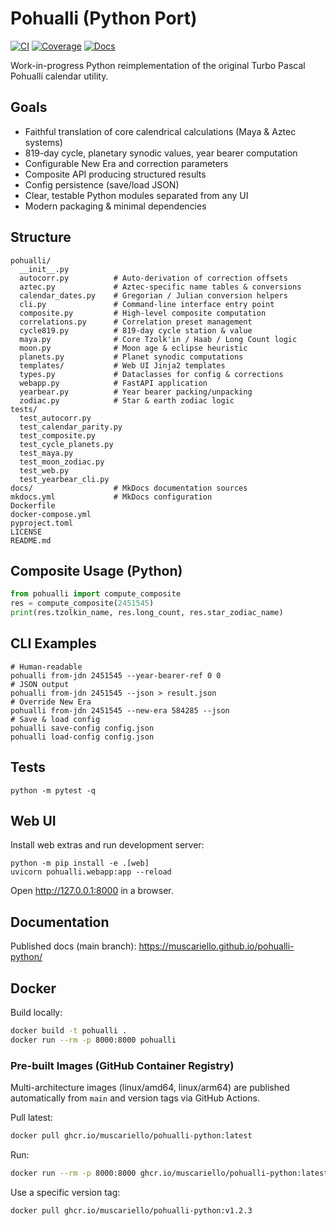 # Pohualli (Python Port)

[![CI](https://github.com/muscariello/pohualli-python/actions/workflows/ci.yml/badge.svg?branch=main)](https://github.com/muscariello/pohualli-python/actions/workflows/ci.yml) [![Coverage](https://codecov.io/gh/muscariello/pohualli-python/branch/main/graph/badge.svg)](https://codecov.io/gh/muscariello/pohualli-python) [![Docs](https://img.shields.io/badge/docs-GitHub%20Pages-blue)](https://muscariello.github.io/pohualli-python/)

Work-in-progress Python reimplementation of the original Turbo Pascal Pohualli calendar utility.

## Goals

- Faithful translation of core calendrical calculations (Maya & Aztec systems)
- 819-day cycle, planetary synodic values, year bearer computation
- Configurable New Era and correction parameters
- Composite API producing structured results
- Config persistence (save/load JSON)
- Clear, testable Python modules separated from any UI
- Modern packaging & minimal dependencies

## Structure

```
pohualli/
  __init__.py
  autocorr.py          # Auto-derivation of correction offsets
  aztec.py             # Aztec-specific name tables & conversions
  calendar_dates.py    # Gregorian / Julian conversion helpers
  cli.py               # Command-line interface entry point
  composite.py         # High-level composite computation
  correlations.py      # Correlation preset management
  cycle819.py          # 819-day cycle station & value
  maya.py              # Core Tzolk'in / Haab / Long Count logic
  moon.py              # Moon age & eclipse heuristic
  planets.py           # Planet synodic computations
  templates/           # Web UI Jinja2 templates
  types.py             # Dataclasses for config & corrections
  webapp.py            # FastAPI application
  yearbear.py          # Year bearer packing/unpacking
  zodiac.py            # Star & earth zodiac logic
tests/
  test_autocorr.py
  test_calendar_parity.py
  test_composite.py
  test_cycle_planets.py
  test_maya.py
  test_moon_zodiac.py
  test_web.py
  test_yearbear_cli.py
docs/                  # MkDocs documentation sources
mkdocs.yml             # MkDocs configuration
Dockerfile
docker-compose.yml
pyproject.toml
LICENSE
README.md
```

## Composite Usage (Python)
```python
from pohualli import compute_composite
res = compute_composite(2451545)
print(res.tzolkin_name, res.long_count, res.star_zodiac_name)
```

## CLI Examples
```
# Human-readable
pohualli from-jdn 2451545 --year-bearer-ref 0 0
# JSON output
pohualli from-jdn 2451545 --json > result.json
# Override New Era
pohualli from-jdn 2451545 --new-era 584285 --json
# Save & load config
pohualli save-config config.json
pohualli load-config config.json
```

## Tests
```
python -m pytest -q
```

## Web UI
Install web extras and run development server:
```
python -m pip install -e .[web]
uvicorn pohualli.webapp:app --reload
```
Open http://127.0.0.1:8000 in a browser.

## Documentation

Published docs (main branch): https://muscariello.github.io/pohualli-python/


## Docker

Build locally:

```bash
docker build -t pohualli .
docker run --rm -p 8000:8000 pohualli
```

### Pre-built Images (GitHub Container Registry)

Multi-architecture images (linux/amd64, linux/arm64) are published automatically from `main` and version tags via GitHub Actions.

Pull latest:

```bash
docker pull ghcr.io/muscariello/pohualli-python:latest
```

Run:

```bash
docker run --rm -p 8000:8000 ghcr.io/muscariello/pohualli-python:latest
```

Use a specific version tag:

```bash
docker pull ghcr.io/muscariello/pohualli-python:v1.2.3
```
